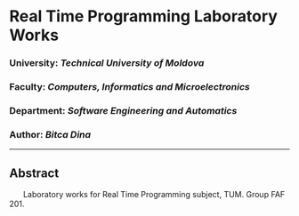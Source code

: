 # Real Time Programming Laboratory Works

### University: _Technical University of Moldova_

### Faculty: _Computers, Informatics and Microelectronics_

### Department: _Software Engineering and Automatics_

### Author: _Bitca Dina_

---

## Abstract

&ensp;&ensp;&ensp; Laboratory works for Real Time Programming subject, TUM. Group FAF 201.
